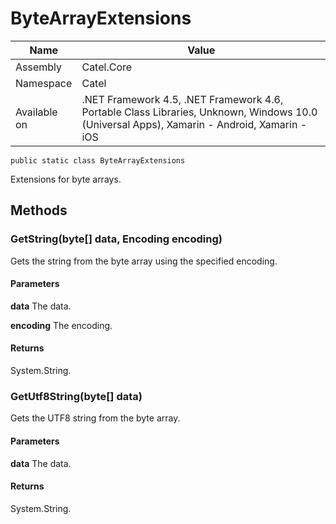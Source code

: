

# ByteArrayExtensions

Name|Value
---|---
Assembly|Catel.Core
Namespace|Catel
Available on|.NET Framework 4.5, .NET Framework 4.6, Portable Class Libraries, Unknown, Windows 10.0 (Universal Apps), Xamarin - Android, Xamarin - iOS

```
public static class ByteArrayExtensions
```

Extensions for byte arrays.



## Methods

### GetString(byte[] data, Encoding encoding)

Gets the string from the byte array using the specified encoding.

#### Parameters

**data**
The data.

**encoding**
The encoding.

#### Returns

System.String.



### GetUtf8String(byte[] data)

Gets the UTF8 string from the byte array.

#### Parameters

**data**
The data.

#### Returns

System.String.



